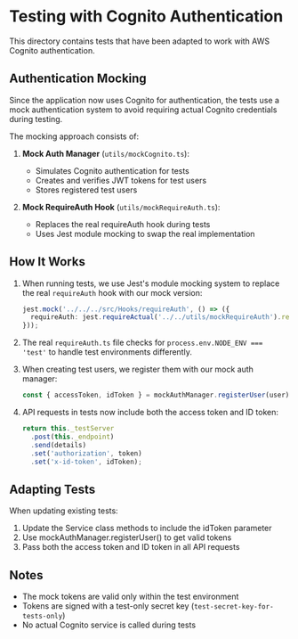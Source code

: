 # Testing with Cognito Authentication

This directory contains tests that have been adapted to work with AWS Cognito authentication.

## Authentication Mocking

Since the application now uses Cognito for authentication, the tests use a mock authentication system to avoid requiring actual Cognito credentials during testing.

The mocking approach consists of:

1. **Mock Auth Manager** (`utils/mockCognito.ts`):

   - Simulates Cognito authentication for tests
   - Creates and verifies JWT tokens for test users
   - Stores registered test users

2. **Mock RequireAuth Hook** (`utils/mockRequireAuth.ts`):
   - Replaces the real requireAuth hook during tests
   - Uses Jest module mocking to swap the real implementation

## How It Works

1. When running tests, we use Jest's module mocking system to replace the real `requireAuth` hook with our mock version:

   ```typescript
   jest.mock('../../../src/Hooks/requireAuth', () => ({
     requireAuth: jest.requireActual('../../utils/mockRequireAuth').requireAuth,
   }));
   ```

2. The real `requireAuth.ts` file checks for `process.env.NODE_ENV === 'test'` to handle test environments differently.

3. When creating test users, we register them with our mock auth manager:

   ```typescript
   const { accessToken, idToken } = mockAuthManager.registerUser(user);
   ```

4. API requests in tests now include both the access token and ID token:

   ```typescript
   return this._testServer
     .post(this._endpoint)
     .send(details)
     .set('authorization', token)
     .set('x-id-token', idToken);
   ```

## Adapting Tests

When updating existing tests:

1. Update the Service class methods to include the idToken parameter
2. Use mockAuthManager.registerUser() to get valid tokens
3. Pass both the access token and ID token in all API requests

## Notes

- The mock tokens are valid only within the test environment
- Tokens are signed with a test-only secret key (`test-secret-key-for-tests-only`)
- No actual Cognito service is called during tests
